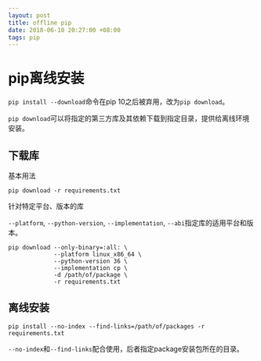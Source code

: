 ```yaml
---
layout: post
title: offline pip
date: 2018-06-10 20:27:00 +08:00
tags: pip
---
```


# pip离线安装 #

`pip install --download`命令在pip 10之后被弃用，改为`pip download`。


`pip download`可以将指定的第三方库及其依赖下载到指定目录，提供给离线环境安装。

## 下载库 ##

基本用法

    pip download -r requirements.txt


针对特定平台、版本的库

`--platform`, `--python-version`, `--implementation`, `--abi`指定库的适用平台和版本。

    pip download --only-binary=:all: \
                 --platform linux_x86_64 \
                 --python-version 36 \
                 --implementation cp \
                 -d /path/of/package \
                 -r requirements.txt


## 离线安装 ##

    pip install --no-index --find-links=/path/of/packages -r requirements.txt


`--no-index`和`--find-links`配合使用，后者指定package安装包所在的目录。